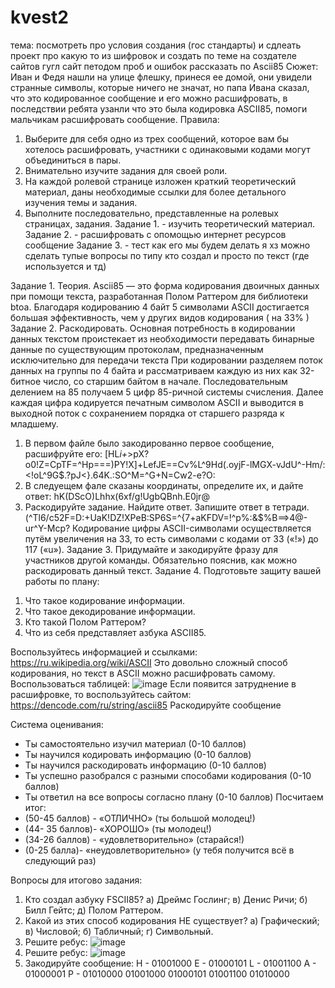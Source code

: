 # kvest2
тема: посмотреть про условия создания (гос стандарты) и сдлеать проект про какую то из шифровок 
и создать по теме на создателе сайтов гугл сайт петодом проб и ошибок 
рассказать по Ascii85
Сюжет: Иван и Федя нашли на улице флешку, принеся ее домой, они увидели странные символы, которые ничего не значат, но папа Ивана сказал, что это кодированное сообщение и его можно расшифровать, в последствии ребята узанли что это была кодировка ASCII85, помоги мальчикам расшифровать сообщение.
Правила:
1. Выберите для себя одно из трех сообщений, которое вам бы хотелось расшифровать, участники с одинаковыми кодами могут объединиться в пары.
2. Внимательно изучите задания для своей роли.  
3. На каждой ролевой странице изложен краткий теоретический материал, даны необходимые ссылки для более детального изучения темы и задания.
4. Выполните последовательно, представленные на ролевых страницах, задания.
    Задание 1.  -  изучить теоретический материал.
    Задание 2.  - расшифровать с опомощью интернет ресурсов сообщение
    Задание 3.  - 
   тест как его мы будем делать я хз
   можно сделать тупые вопросы по типу кто создал и просто по текст (где используется и тд)

Задание 1. Теория. 
Ascii85 — это форма кодирования двоичных данных при помощи текста, разработанная Полом Раттером для библиотеки btoa. Благодаря кодированию 4 байт 5 символами ASCII достигается большая эффективность, чем у других видов кодирования ( на 33% )
Задание 2. Раскодировать.
 Основная потребность в кодировании данных текстом проистекает из необходимости передавать бинарные данные по существующим протоколам, предназначенным исключительно для передачи текста
При кодировании разделяем поток данных на группы по 4 байта и рассматриваем каждую из них как 32-битное число, со старшим байтом в начале. Последовательным делением на 85 получаем 5 цифр 85-ричной системы счисления. Далее каждая цифра кодируется печатным символом ASCII и выводится в выходной поток с сохранением порядка от старшего разряда к младшему.
 1) В первом файле было закодированно первое сообщение, расшифруйте его:
    [HL*i+*>pX?o0!Z=CpTF=^Hp===)PY!X]+LefJE==Cv%L^9Hd(.oyjF-lMGX-vJdU^-Hm/:<!oL^9G$.?pJ<}.64K.:SO^M=^G+N=Cw2-e?O:
 2) В следуещем фале сказаны координаты, определите их, и дайте ответ:
    hK(DScO)Lhhx(6xf/g!UgbQBnh.E0jr@
 3) Раскодируйте задание. Найдите ответ. Запишите ответ в тетради.
    (^Tl6/c52F=D:+UaK!DZ!XPeB:SP6S=^{7+aKFDV=!^p%:&$%B==>4@-ur^Y-Mcp?
Кодирование цифры ASCII-символами осуществляется путём увеличения на 33, то есть символами с кодами от 33 («!») до 117 («u»).
Задание 3. Придумайте и закодируйте фразу для участников другой команды. Обязательно пояснив, как можно раскодировать данный текст.
Задание 4. Подготовьте защиту вашей работы по плану:
1. Что такое кодирование информации.
2. Что такое декодирование информации.
3. Кто такой Полом Раттером?
4. Что из себя представляет азбука ASCII85.

Воспользуйтесь информацией и ссылками:
https://ru.wikipedia.org/wiki/ASCII
Это довольно сложный способ кодирования, но текст в ASCII можно расшифровать самому.
Воспользоваться таблицей: ![image](https://github.com/Flazerts/kvest2/assets/130768084/78183cfa-c6b8-4170-ad58-43f87f7382ba)
Если появится затруднение в расшифровке, то воспользуйтесь сайтом: https://dencode.com/ru/string/ascii85
Раскодируйте сообщение

 Система оценивания:
- Ты самостоятельно изучил материал (0-10 баллов)
- Ты научился кодировать информацию (0-10 баллов)
- Ты научился раскодировать информацию (0-10 баллов)
- Ты успешно разобрался с разными способами кодирования (0-10 баллов)
- Ты ответил на все вопросы согласно плану (0-10 баллов)
Посчитаем итог:
- (50-45 баллов) - «ОТЛИЧНО» (ты  большой молодец!)
- (44- 35 баллов)- «ХОРОШО» (ты молодец!)
- (34-26 баллов) - «удовлетворительно» (старайся!)
- (0-25 балла)- «неудовлетворительно» (у тебя получится всё в следующий раз)


Вопросы для итогово задания:
1) Кто создал азбуку FSCII85?
   а) Дреймс Гослинг;    в) Денис Ричи;
   б) Билл Гейтс;        д) Полом Раттером.
2) Какой из этих способ кодирования НЕ существует?
   а) Графический;       в) Числовой;
   б) Табличный;         г) Символьный.
3) Решите ребус:
   ![image](https://github.com/Flazerts/kvest2/assets/130768084/ad2709f9-4580-4860-80ed-b3e8b6ec743c)
4) Решите ребус:
   ![image](https://github.com/Flazerts/kvest2/assets/130768084/a7282cd0-8882-4e08-8fc6-0ed32055cb62)
5) Закодируйте сообщение:
   H - 01001000
   E - 01000101
   L - 01001100
   A - 01000001
   P - 01010000
   01001000 01000101 01001100 01010000




